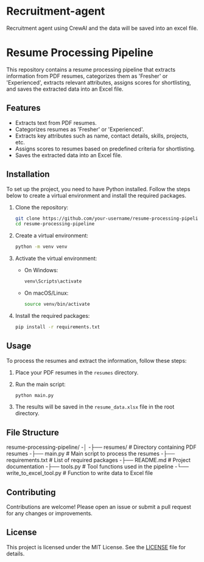# Recruitment-agent
Recruitment agent using CrewAI and the data will be saved into an excel file.

# Resume Processing Pipeline

This repository contains a resume processing pipeline that extracts information from PDF resumes, categorizes them as 'Fresher' or 'Experienced', extracts relevant attributes, assigns scores for shortlisting, and saves the extracted data into an Excel file.

## Features

- Extracts text from PDF resumes.
- Categorizes resumes as 'Fresher' or 'Experienced'.
- Extracts key attributes such as name, contact details, skills, projects, etc.
- Assigns scores to resumes based on predefined criteria for shortlisting.
- Saves the extracted data into an Excel file.

## Installation

To set up the project, you need to have Python installed. Follow the steps below to create a virtual environment and install the required packages.

1. Clone the repository:

    ```sh
    git clone https://github.com/your-username/resume-processing-pipeline.git
    cd resume-processing-pipeline
    ```

2. Create a virtual environment:

    ```sh
    python -m venv venv
    ```

3. Activate the virtual environment:

    - On Windows:

        ```sh
        venv\Scripts\activate
        ```

    - On macOS/Linux:

        ```sh
        source venv/bin/activate
        ```

4. Install the required packages:

    ```sh
    pip install -r requirements.txt
    ```

## Usage

To process the resumes and extract the information, follow these steps:

1. Place your PDF resumes in the `resumes` directory.

2. Run the main script:

    ```sh
    python main.py
    ```

3. The results will be saved in the `resume_data.xlsx` file in the root directory.

## File Structure
resume-processing-pipeline/
-│
-├── resumes/ # Directory containing PDF resumes
-├── main.py # Main script to process the resumes
-├── requirements.txt # List of required packages
-├── README.md # Project documentation
-├── tools.py # Tool functions used in the pipeline
-└── write_to_excel_tool.py # Function to write data to Excel file

## Contributing

Contributions are welcome! Please open an issue or submit a pull request for any changes or improvements.

## License

This project is licensed under the MIT License. See the [LICENSE](LICENSE) file for details.
